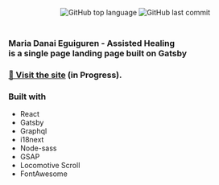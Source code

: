 <p align="center">
	<img alt="GitHub top language" src="https://img.shields.io/github/languages/top/MrFacundo/MAE---Gatsby-Portfolio-?color=blue" />
	<img alt="GitHub last commit" src="https://img.shields.io/github/last-commit/MrFacundo/MAE---Gatsby-Portfolio-?color=green" />
</p>

### <br> Maria Danai Eguiguren - Assisted Healing <br> is a single page landing page built on Gatsby

###  [🚀️ Visit the site](https://lucent-custard-0e86fa.netlify.app/) (in Progress).

### Built with

-   React
-   Gatsby
-   Graphql
-   i18next
-   Node-sass
-   GSAP
-   Locomotive Scroll
-   FontAwesome
